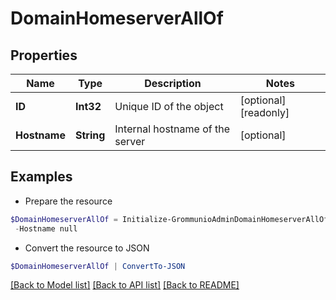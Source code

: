 # DomainHomeserverAllOf
## Properties

Name | Type | Description | Notes
------------ | ------------- | ------------- | -------------
**ID** | **Int32** | Unique ID of the object | [optional] [readonly] 
**Hostname** | **String** | Internal hostname of the server | [optional] 

## Examples

- Prepare the resource
```powershell
$DomainHomeserverAllOf = Initialize-GrommunioAdminDomainHomeserverAllOf  -ID null `
 -Hostname null
```

- Convert the resource to JSON
```powershell
$DomainHomeserverAllOf | ConvertTo-JSON
```

[[Back to Model list]](../README.md#documentation-for-models) [[Back to API list]](../README.md#documentation-for-api-endpoints) [[Back to README]](../README.md)

